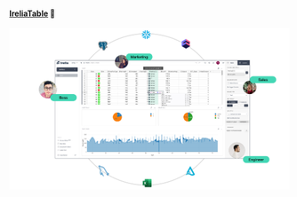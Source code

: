 #### [IreliaTable](https://ireliatable.github.io/irelia-web/) 🌈

![elixirtable](/profile/irelia-ecosystem-v2.jpg)
